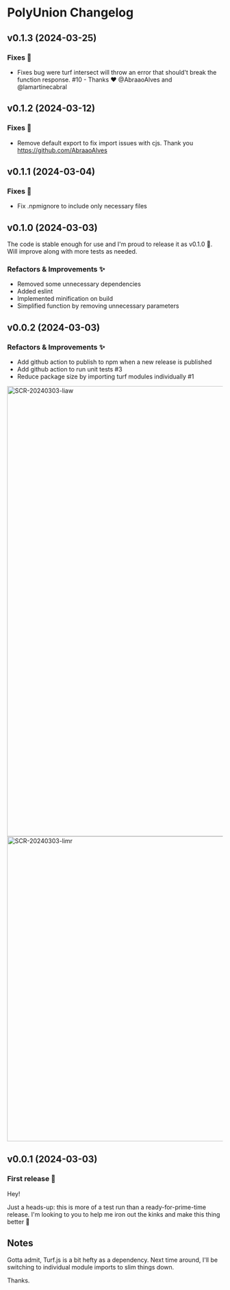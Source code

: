 <!-- markdownlint-disable MD024 -->

# PolyUnion Changelog

## v0.1.3 (2024-03-25)

### Fixes 🐞

- Fixes bug were turf intersect will throw an error that should't break the function response. #10 - Thanks ♥️ @AbraaoAlves and @lamartinecabral

## v0.1.2 (2024-03-12)

### Fixes 🐞

- Remove default export to fix import issues with cjs. Thank you https://github.com/AbraaoAlves

## v0.1.1 (2024-03-04)

### Fixes 🐞

- Fix .npmignore to include only necessary files

## v0.1.0 (2024-03-03)

The code is stable enough for use and I'm proud to release it as v0.1.0 🤣. Will improve along with more tests as needed.

### Refactors & Improvements ✨

- Removed some unnecessary dependencies
- Added eslint
- Implemented minification on build
- Simplified function by removing unnecessary parameters

## v0.0.2 (2024-03-03)

### Refactors & Improvements ✨

- Add github action to publish to npm when a new release is published
- Add github action to run unit tests #3
- Reduce package size by importing turf modules individually #1

<img width="1051" alt="SCR-20240303-liaw" src="https://github.com/juanpujol/polyunion/assets/30832/9652d8c1-e6f4-41cc-95f9-d79ed31c0318">
<img width="712" alt="SCR-20240303-limr" src="https://github.com/juanpujol/polyunion/assets/30832/2a901b7b-279e-4fb3-92f8-bb8daee3d8c9">

## v0.0.1 (2024-03-03)

### First release 🚀

Hey!

Just a heads-up: this is more of a test run than a ready-for-prime-time release. I'm looking to you to help me iron out the kinks and make this thing better 🙏

## Notes

Gotta admit, Turf.js is a bit hefty as a dependency. Next time around, I'll be switching to individual module imports to slim things down.

Thanks.

